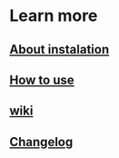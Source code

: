 # Learn more

## [About instalation](https://slides.com/alexesc/setupesc-installing)

## [How to use](https://slides.com/alexesc/setupesc-howto)

## [wiki](https://alex-esc.github.io/getsetupesc/documentation/wiki.html)

## [Changelog](https://alex-esc.github.io/getsetupesc/documentation/Changelog.html)
